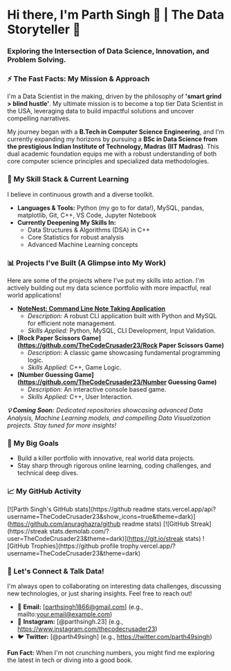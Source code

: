 # Hi there, I'm Parth Singh 👋 | The Data Storyteller 🚀

### Exploring the Intersection of Data Science, Innovation, and Problem Solving.

   

### ⚡️ The Fast Facts: My Mission & Approach

I'm a Data Scientist in the making, driven by the philosophy of **'smart grind > blind hustle'**. My ultimate mission is to become a top tier Data Scientist in the USA, leveraging data to build impactful solutions and uncover compelling narratives.

My journey began with a **B.Tech in Computer Science Engineering**, and I'm currently expanding my horizons by pursuing a **BSc in Data Science from the prestigious Indian Institute of Technology, Madras (IIT Madras)**. This dual academic foundation equips me with a robust understanding of both core computer science principles and specialized data methodologies.

   

### 🧠 My Skill Stack & Current Learning

I believe in continuous growth and a diverse toolkit.

* **Languages & Tools:** Python (my go to for data!), MySQL, pandas, matplotlib, Git, C++, VS Code, Jupyter Notebook
* **Currently Deepening My Skills In:**
    * Data Structures & Algorithms (DSA) in C++
    * Core Statistics for robust analysis
    * Advanced Machine Learning concepts


   

### 📊 Projects I've Built (A Glimpse into My Work)

Here are some of the projects where I've put my skills into action. I'm actively building out my data science portfolio with more impactful, real world applications!

* **[NoteNest: Command Line Note Taking Application](https://github.com/TheCodeCrusader23/NoteNest)**
    * *Description:* A robust CLI application built with Python and MySQL for efficient note management.
    * *Skills Applied:* Python, MySQL, CLI Development, Input Validation.
* **[Rock Paper Scissors Game](https://github.com/TheCodeCrusader23/Rock Paper Scissors Game)**
    * *Description:* A classic game showcasing fundamental programming logic.
    * *Skills Applied:* C++, Game Logic.
* **[Number Guessing Game](https://github.com/TheCodeCrusader23/Number Guessing Game)**
    * *Description:* An interactive console based game.
    * *Skills Applied:* C++, User Interaction.

***💡 Coming Soon:*** *Dedicated repositories showcasing advanced Data Analysis, Machine Learning models, and compelling Data Visualization projects. Stay tuned for more insights!*

   

### 🎯 My Big Goals

* Build a killer portfolio with innovative, real world data projects.
* Stay sharp through rigorous online learning, coding challenges, and technical deep dives.

   

### 📈 My GitHub Activity

[![Parth Singh's GitHub stats](https://github readme stats.vercel.app/api?username=TheCodeCrusader23&show_icons=true&theme=dark)](https://github.com/anuraghazra/github readme stats)
[![GitHub Streak](https://streak stats.demolab.com/?user=TheCodeCrusader23&theme=dark)](https://git.io/streak stats)
![GitHub Trophies](https://github profile trophy.vercel.app/?username=TheCodeCrusader23&theme=dark)

   

### 👋 Let's Connect & Talk Data!

I'm always open to collaborating on interesting data challenges, discussing new technologies, or just sharing insights. Feel free to reach out!

* 📧 **Email:** [parthsingh1866@gmail.com] (e.g., mailto:your.email@example.com)
* 📸 **Instagram:** [@parthsingh.23] (e.g., https://www.instagram.com/thecodecrusader23)
* 🐦 **Twitter:** [@parth49singh] (e.g., https://twitter.com/parth49singh)
<!-- * 💻 **Stack Overflow:** [Your Stack Overflow Profile]
* 🧠 **Kaggle:** [Your Kaggle Profile]
* 🚀 **LeetCode:** [Your LeetCode Profile] -->

   

**Fun Fact:** When I'm not crunching numbers, you might find me exploring the latest in tech or diving into a good book.
